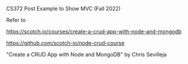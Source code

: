 CS372 Post Example to Show MVC (Fall 2022)

Refer to 

https://scotch.io/courses/create-a-crud-app-with-node-and-mongodb

https://github.com/scotch-io/node-crud-course

"Create a CRUD App with Node and MongoDB" by Chris Sevilleja
